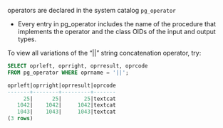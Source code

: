 
operators are declared in the system catalog `pg_operator`
- Every entry in pg_operator includes the name of the procedure that implements the operator and the class OIDs of the input and output types.

To view all variations of the “||” string concatenation operator, try:
```sql
SELECT oprleft, oprright, oprresult, oprcode
FROM pg_operator WHERE oprname = '||';

oprleft|oprright|oprresult|oprcode
-------+--------+---------+-------
     25|      25|       25|textcat
   1042|    1042|     1042|textcat
   1043|    1043|     1043|textcat
(3 rows)
```
